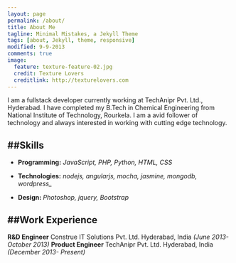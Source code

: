 ```yaml
---
layout: page
permalink: /about/
title: About Me
tagline: Minimal Mistakes, a Jekyll Theme
tags: [about, Jekyll, theme, responsive]
modified: 9-9-2013
comments: true
image:
  feature: texture-feature-02.jpg
  credit: Texture Lovers
  creditlink: http://texturelovers.com
---
```

I am a fullstack developer currently working at TechAnipr Pvt. Ltd., Hyderabad. I have completed my B.Tech in Chemical Engineering from National Institute of Technology, Rourkela.
I am a avid follower of technology and always interested in  working with cutting edge technology.

##Skills
------------
* __Programming:__
_JavaScript, PHP, Python, HTML, CSS_

* __Technologies:__
*nodejs, angularjs, mocha, jasmine, mongodb, wordpress_*

* __Design:__
_Photoshop, jquery, Bootstrap_


##Work Experience
--------------
__R&D  Engineer__
Construe IT Solutions Pvt. Ltd. Hyderabad, India
_(June 2013- October 2013)_
__Product  Engineer__
TechAnipr Pvt. Ltd. Hyderabad, India
_(December 2013- Present)_



